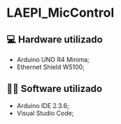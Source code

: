 # LAEPI_MicControl

## 💻 Hardware utilizado

- Arduino UNO R4 Minima;
- Ethernet Shield W5100;

## 👨‍💻 Software utilizado

- Arduino IDE 2.3.6;
- Visual Studio Code;
